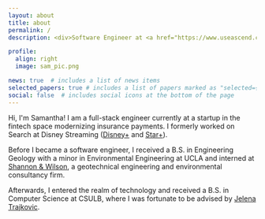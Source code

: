 ```yaml
---
layout: about
title: about
permalink: /
description: <div>Software Engineer at <a href="https://www.useascend.com/" target="_blank">Ascend</a><p>San Francisco, CA</p></div>

profile:
  align: right
  image: sam_pic.png

news: true  # includes a list of news items
selected_papers: true # includes a list of papers marked as "selected={true}"
social: false  # includes social icons at the bottom of the page
---
```


Hi, I'm Samantha! I am a full-stack engineer currently at a startup in the fintech space modernizing insurance payments. I formerly worked on Search at Disney Streaming (<a href="https://www.disneyplus.com/" target="_blank">Disney+</a> and <a href="https://www.starplus.com/" target="_blank">Star+</a>).

Before I became a software engineer, I received a B.S. in Engineering Geology with a minor in Environmental Engineering at UCLA and interned at <a href="https://www.shannonwilson.com" target="_blank">Shannon & Wilson</a>, a geotechnical engineering and environmental consultancy firm.

Afterwards, I entered the realm of technology and received a B.S. in Computer Science at CSULB, where I was fortunate to be advised by <a href="https://scholar.google.ca/citations?user=l-Eo7mYAAAAJ&hl=en" target="_blank">Jelena Trajkovic</a>.


<!--
Write your biography here. Tell the world about yourself. Link to your favorite [subreddit](http://reddit.com){:target="\_blank"}. You can put a picture in, too. The code is already in, just name your picture `prof_pic.jpg` and put it in the `img/` folder.

Put your address / P.O. box / other info right below your picture. You can also disable any these elements by editing `profile` property of the YAML header of your `_pages/about.md`. Edit `_bibliography/papers.bib` and Jekyll will render your [publications page](/al-folio/publications/) automatically.

Link to your social media connections, too. This theme is set up to use [Font Awesome icons](http://fortawesome.github.io/Font-Awesome/){:target="\_blank"} and [Academicons](https://jpswalsh.github.io/academicons/){:target="\_blank"}, like the ones below. Add your Facebook, Twitter, LinkedIn, Google Scholar, or just disable all of them.
-->
